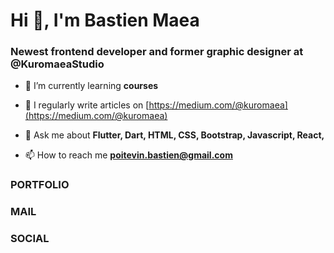 <h1 align="left">Hi 👋, I'm Bastien Maea</h1>
<h3 align="left">Newest frontend developer and former graphic designer at @KuromaeaStudio</h3>

- 🌱 I’m currently learning **courses**
  
- 📝 I regularly write articles on [https://medium.com/@kuromaea](https://medium.com/@kuromaea)

- 💬 Ask me about **Flutter, Dart, HTML, CSS, Bootstrap, Javascript, React,**

- 📫 How to reach me **poitevin.bastien@gmail.com**

### PORTFOLIO

### MAIL

### SOCIAL

<!--
**Kuromaea/Kuromaea** is a ✨ _special_ ✨ repository because its `README.md` (this file) appears on your GitHub profile.

Here are some ideas to get you started:

- 🔭 I’m currently working on ...
- 🌱 I’m currently learning ...
- 👯 I’m looking to collaborate on ...
- 🤔 I’m looking for help with ...
- 💬 Ask me about ...
- 📫 How to reach me: ...
- 😄 Pronouns: ...
- ⚡ Fun fact: ...
-->
